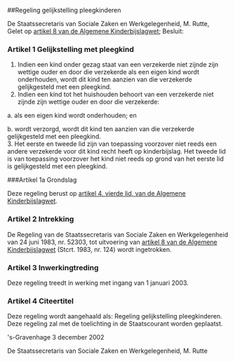 <meta http-equiv='Content-Type' content='text/html; charset=utf-8' />

##Regeling gelijkstelling pleegkinderen

De Staatssecretaris van Sociale Zaken en Werkgelegenheid, M. Rutte,  
Gelet op [artikel 8 van de Algemene Kinderbijslagwet](../../../../../wet/algemene/kinderbijslagwet/BWBR0002368/README.md);
Besluit:    

### Artikel  1   Gelijkstelling met pleegkind  

1.  Indien een kind onder gezag staat van een verzekerde niet zijnde zijn wettige ouder en door die verzekerde als een eigen kind wordt onderhouden, wordt dit kind ten aanzien van die verzekerde gelijkgesteld met een pleegkind.   
2.  Indien een kind tot het huishouden behoort van een verzekerde niet zijnde zijn wettige ouder en door die verzekerde: 

a.  als een eigen kind wordt onderhouden; en 

b.  wordt verzorgd, wordt dit kind ten aanzien van die verzekerde gelijkgesteld met een pleegkind.    
3.  Het eerste en tweede lid zijn van toepassing voorzover niet reeds een andere verzekerde voor dit kind recht heeft op kinderbijslag. Het tweede lid is van toepassing voorzover het kind niet reeds op grond van het eerste lid is gelijkgesteld met een pleegkind.  

###Artikel 1a Grondslag 

Deze regeling berust op [artikel 4, vierde lid, van de Algemene Kinderbijslagwet](../../../../../wet/algemene/kinderbijslagwet/BWBR0002368/README.md).

### Artikel  2   Intrekking  

De Regeling van de Staatssecretaris van Sociale Zaken en Werkgelegenheid van 24 juni 1983, nr. 52303, tot uitvoering van [artikel 8 van de Algemene Kinderbijslagwet](../../../../../wet/algemene/kinderbijslagwet/BWBR0002368/README.md) (Stcrt. 1983, nr. 124) wordt ingetrokken. 

### Artikel  3   Inwerkingtreding  

Deze regeling treedt in werking met ingang van 1 januari 2003. 

### Artikel  4   Citeertitel  

Deze regeling wordt aangehaald als: Regeling gelijkstelling pleegkinderen. 
Deze regeling zal met de toelichting in de Staatscourant worden geplaatst.   

's-Gravenhage 
3 december 2002    

De 
Staatssecretaris van Sociale Zaken en Werkgelegenheid, 
M. Rutte      
